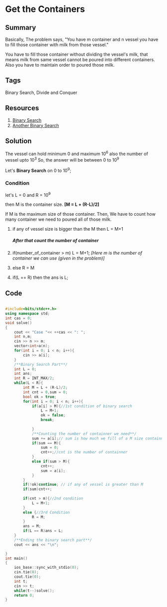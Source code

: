 # Get the Containers

## Summary

Basically, The problem says, "You have m container and n vessel you have to fill those container with milk from those vessel."

You have to fill those container without dividing the vessel's milk, that means milk from same vessel cannot be poured into different containers. Also you have to maintain order to poured those milk.

## Tags

Binary Search, Divide and Conquer

## Resources
1. [Binary Search](https://www.hackerearth.com/practice/algorithms/searching/binary-search/tutorial/)
2. [Another Binary Search](https://www.geeksforgeeks.org/binary-search/)

## Solution

The vessel can hold minimum 0 and maximum 10<sup>6</sup> also the number of vessel upto 10<sup>3</sup>
So, the answer will be between 0 to 10<sup>9</sup>

Let's **Binary Search** on 0 to 10<sup>9</sup>;

### Condition
let's L = 0 and R = 10<sup>9</sup>

then M is the container size. **[M = L + (R-L)/2]**

If M is the maximum size of those container. Then, We have to count how many container we need to poured all of those milk.

1. if any of vessel size is bigger than the M then L = M+1 
  
    ##### After that count the number of container
2. if(number_of_container > m) L = M+1;     *[Here m is the number of container we can use (given in the problem)]*
3. else R = M 
4. if(L == R) then the ans is L;


## Code 

```C++

#include<bits/stdc++.h>
using namespace std;
int cas = 0;
void solve()
{
	cout << "Case "<< ++cas << ": ";
	int n,m;
	cin >> n >> m;
	vector<int>a(n);
	for(int i = 0; i < n; i++){
		cin >> a[i];
	}
    /**Binary Search Part**/
	int L = 0;
	int ans;
	int R = INT_MAX/2;
	while(L < R){
		int M = L + (R-L)/2;
		int cnt = 0,sum = 0;
        bool ok = true;
		for(int i = 0; i < n; i++){
			if(a[i] > M){//1st condition of binary search
				L = M+1;
                ok = false;
				break;
				
			}
            /**Counting the number of containner we need**/
			sum += a[i];// sum is how much we fill of a M size containner
			if(sum == M){
				sum = 0;
				cnt++;//cnt is the number of containner
			}
			else if(sum > M){
				cnt++;
				sum = a[i];
			}
		}
        if(!ok)continue; // if any of vessel is greater than M
		if(sum)cnt++;
		
		if(cnt > m){//2nd condition
			L = M+1;
		}
		else {//3rd Condition
			R = M;
		}
        ans = M;
        if(L == R)ans = L;
	}
    /**Ending the binary search part**/
	cout << ans << "\n";

}
int main()
{
	ios_base::sync_with_stdio(0);
	cin.tie(0);
	cout.tie(0);
	int t;
	cin >> t;
	while(t--)solve();
	return 0;
}
```
